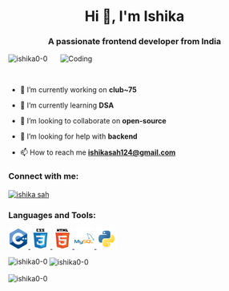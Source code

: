 <h1 align="center">Hi 👋, I'm Ishika</h1>
<h3 align="center">A passionate frontend developer from India</h3>
<img align="right" alt="Coding" width="400" src="https://camo.githubusercontent.com/b81466b358952435e252c65fbdd538ecf1da40656056cef0a19c00b67f41d54e/68747470733a2f2f6172742e706978696c6172742e636f6d2f7372323731326162306233356563642e676966">

<p align="left"> <img src="https://komarev.com/ghpvc/?username=ishika0-0&label=Profile%20views&color=0e75b6&style=flat" alt="ishika0-0" /> </p>

<p align="left"> <a href="https://twitter.com/" target="blank"><img src="https://img.shields.io/twitter/follow/?logo=twitter&style=for-the-badge" alt="" /></a> </p>

- 🔭 I’m currently working on **club~75**

- 🌱 I’m currently learning **DSA**

- 👯 I’m looking to collaborate on **open-source**

- 🤝 I’m looking for help with **backend**

- 📫 How to reach me **ishikasah124@gmail.com**

<h3 align="left">Connect with me:</h3>
<p align="left">
<a href="https://linkedin.com/in/ishika sah" target="blank"><img align="center" src="https://raw.githubusercontent.com/rahuldkjain/github-profile-readme-generator/master/src/images/icons/Social/linked-in-alt.svg" alt="ishika sah" height="30" width="40" /></a>
</p>

<h3 align="left">Languages and Tools:</h3>
<p align="left"> <a href="https://www.w3schools.com/cpp/" target="_blank" rel="noreferrer"> <img src="https://raw.githubusercontent.com/devicons/devicon/master/icons/cplusplus/cplusplus-original.svg" alt="cplusplus" width="40" height="40"/> </a> <a href="https://www.w3schools.com/css/" target="_blank" rel="noreferrer"> <img src="https://raw.githubusercontent.com/devicons/devicon/master/icons/css3/css3-original-wordmark.svg" alt="css3" width="40" height="40"/> </a> <a href="https://www.w3.org/html/" target="_blank" rel="noreferrer"> <img src="https://raw.githubusercontent.com/devicons/devicon/master/icons/html5/html5-original-wordmark.svg" alt="html5" width="40" height="40"/> </a> <a href="https://www.mysql.com/" target="_blank" rel="noreferrer"> <img src="https://raw.githubusercontent.com/devicons/devicon/master/icons/mysql/mysql-original-wordmark.svg" alt="mysql" width="40" height="40"/> </a> <a href="https://www.python.org" target="_blank" rel="noreferrer"> <img src="https://raw.githubusercontent.com/devicons/devicon/master/icons/python/python-original.svg" alt="python" width="40" height="40"/> </a> </p>

<p><img align="left" src="https://github-readme-stats.vercel.app/api/top-langs?username=ishika0-0&show_icons=true&locale=en&layout=compact" alt="ishika0-0" /></p>

<p>&nbsp;<img align="center" src="https://github-readme-stats.vercel.app/api?username=ishika0-0&show_icons=true&locale=en" alt="ishika0-0" /></p>

<p><img align="center" src="https://github-readme-streak-stats.herokuapp.com/?user=ishika0-0&" alt="ishika0-0" /></p>
